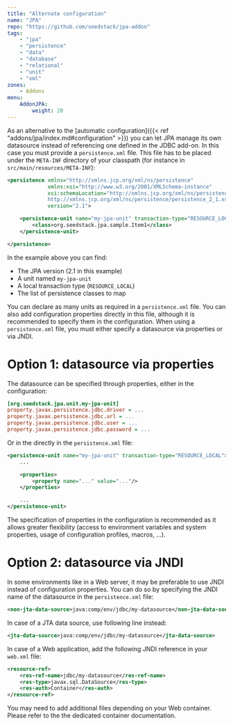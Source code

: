 ```yaml
---
title: "Alternate configuration"
name: "JPA"
repo: "https://github.com/seedstack/jpa-addon"
tags:
    - "jpa"
    - "persistence"
    - "data"
    - "database"
    - "relational"
    - "unit"
    - "xml"
zones:
    - Addons
menu:
    AddonJPA:
        weight: 20
---
```


As an alternative to the [automatic configuration]({{< ref "addons/jpa/index.md#configuration" >}}) you can let JPA manage its own datasource instead of referencing
one defined in the JDBC add-on. In this case you must provide a `persistence.xml` file. This file has to be placed under
the `META-INF` directory of your classpath (for instance in `src/main/resources/META-INF`):

```xml
<persistence xmlns="http://xmlns.jcp.org/xml/ns/persistence"
             xmlns:xsi="http://www.w3.org/2001/XMLSchema-instance"
             xsi:schemaLocation="http://xmlns.jcp.org/xml/ns/persistence
             http://xmlns.jcp.org/xml/ns/persistence/persistence_2_1.xsd"
             version="2.1">

    <persistence-unit name="my-jpa-unit" transaction-type="RESOURCE_LOCAL">
        <class>org.seedstack.jpa.sample.Item1</class>
    </persistence-unit>

</persistence>
```

In the example above you can find:

* The JPA version (2.1 in this example)
* A unit named `my-jpa-unit`
* A local transaction type (`RESOURCE_LOCAL`)
* The list of persistence classes to map

You can declare as many units as required in a `persistence.xml` file. You can also add configuration properties directly
in this file, although it is recommended to specify them in the configuration. When using a `persistence.xml` file, you
must either specify a datasource via properties or via JNDI.

# Option 1: datasource via properties

The datasource can be specified through properties, either in the configuration:

```ini
[org.seedstack.jpa.unit.my-jpa-unit]
property.javax.persistence.jdbc.driver = ...
property.javax.persistence.jdbc.url = ...
property.javax.persistence.jdbc.user = ...
property.javax.persistence.jdbc.password = ...
```

Or in the directly in the `persistence.xml` file:

```xml
<persistence-unit name="my-jpa-unit" transaction-type="RESOURCE_LOCAL">
    ...

    <properties>
        <property name="..." value="..."/>
    </properties>

    ...
</persistence-unit>
```

The specification of properties in the configuration is recommended as it allows greater flexibility (access to
environment variables and system properties, usage of configuration profiles, macros, ...).

# Option 2: datasource via JNDI

In some environments like in a Web server, it may be preferable to use JNDI instead of configuration properties. You can
do so by specifying the JNDI name of the datasource in the `persistence.xml` file:

```xml
<non-jta-data-source>java:comp/env/jdbc/my-datasource</non-jta-data-source>
```

In case of a JTA data source, use following line instead:

```xml
<jta-data-source>java:comp/env/jdbc/my-datasource</jta-data-source>
```

In case of a Web application, add the following JNDI reference in your `web.xml` file:

```xml
<resource-ref>
    <res-ref-name>jdbc/my-datasource</res-ref-name>
    <res-type>javax.sql.DataSource</res-type>
    <res-auth>Container</res-auth>
</resource-ref>
```

You may need to add additional files depending on your Web container. Please refer to the the dedicated container
documentation.
